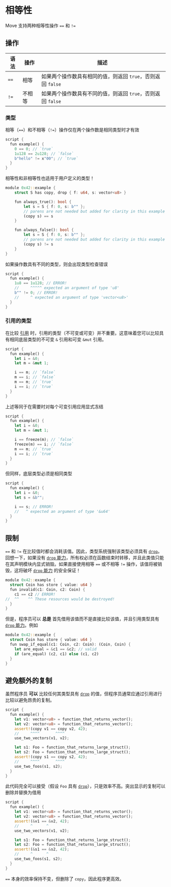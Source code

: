 # 相等性

Move 支持两种相等性操作 `==` 和 `!=`

## 操作

| 语法 | 操作   | 描述                                                        |
| ---- | ------ | ----------------------------------------------------------- |
| `==` | 相等   | 如果两个操作数具有相同的值，则返回 `true`，否则返回 `false` |
| `!=` | 不相等 | 如果两个操作数具有不同的值，则返回 `true`，否则返回 `false` |

### 类型

相等（`==`）和不相等（`!=`）操作仅在两个操作数是相同类型时才有效

```rust
script {
  fun example() {
    0 == 0; // `true`
    1u128 == 2u128; // `false`
    b"hello" != x"00"; // `true`
  }
}
```

相等性和非相等性也适用于用户定义的类型！

```rust
module 0x42::example {
    struct S has copy, drop { f: u64, s: vector<u8> }

    fun always_true(): bool {
        let s = S { f: 0, s: b"" };
        // parens are not needed but added for clarity in this example
        (copy s) == s
    }

    fun always_false(): bool {
        let s = S { f: 0, s: b"" };
        // parens are not needed but added for clarity in this example
        (copy s) != s
    }
}
```

如果操作数具有不同的类型，则会出现类型检查错误

```rust
script {
  fun example() {
    1u8 == 1u128; // ERROR!
    //     ^^^^^ expected an argument of type 'u8'
    b"" != 0; // ERROR!
    //     ^ expected an argument of type 'vector<u8>'
  }
}
```

### 引用的类型

在比较 [引用](https://aptos.dev/en/build/smart-contracts/book/references) 时，引用的类型（不可变或可变）并不重要。这意味着您可以比较具有相同底层类型的不可变 `&` 引用和可变 `&mut` 引用。

```rust
script {
  fun example() {
    let i = &0;
    let m = &mut 1;

    i == m; // `false`
    m == i; // `false`
    m == m; // `true`
    i == i; // `true`
  }
}
```

上述等同于在需要时对每个可变引用应用显式冻结

```rust
script {
  fun example() {
    let i = &0;
    let m = &mut 1;

    i == freeze(m); // `false`
    freeze(m) == i; // `false`
    m == m; // `true`
    i == i; // `true`
  }
}
```

但同样，底层类型必须是相同类型

```rust
script {
  fun example() {
    let i = &0;
    let s = &b"";

    i == s; // ERROR!
    //   ^ expected an argument of type '&u64'
  }
}
```

## 限制

`==` 和 `!=` 在比较值时都会消耗该值。因此，类型系统强制该类型必须具有 [`drop`](https://aptos.dev/en/build/smart-contracts/book/abilities)。回想一下，如果没有 [`drop` 能力](https://aptos.dev/en/build/smart-contracts/book/abilities)，所有权必须在函数结束时转移，并且此类值只能在其声明模块内显式销毁。如果直接使用相等 `==` 或不相等 `!=` 操作，该值将被销毁，这将破坏 [`drop` 能力](https://aptos.dev/en/build/smart-contracts/book/abilities) 的安全保证！

```rust
module 0x42::example {
  struct Coin has store { value: u64 }
  fun invalid(c1: Coin, c2: Coin) {
    c1 == c2 // ERROR!
//  ^^    ^^ These resources would be destroyed!
  }
}
```

但是，程序员可以 **总是** 首先借用该值而不是直接比较该值，并且引用类型具有 [`drop` 能力](https://aptos.dev/en/build/smart-contracts/book/abilities)。例如

```rust
module 0x42::example {
  struct Coin has store { value: u64 }
  fun swap_if_equal(c1: Coin, c2: Coin): (Coin, Coin) {
    let are_equal = &c1 == &c2; // valid
    if (are_equal) (c2, c1) else (c1, c2)
  }
}
```

## 避免额外的复制

虽然程序员 **可以** 比较任何其类型具有 [`drop`](https://aptos.dev/en/build/smart-contracts/book/abilities) 的值，但程序员通常应通过引用进行比较以避免昂贵的复制。

```rust
script {
  fun example() {
    let v1: vector<u8> = function_that_returns_vector();
    let v2: vector<u8> = function_that_returns_vector();
    assert!(copy v1 == copy v2, 42);
    //     ^^^^       ^^^^
    use_two_vectors(v1, v2);

    let s1: Foo = function_that_returns_large_struct();
    let s2: Foo = function_that_returns_large_struct();
    assert!(copy s1 == copy s2, 42);
    //     ^^^^       ^^^^
    use_two_foos(s1, s2);
  }
}
```

此代码完全可以接受（假设 `Foo` 具有 [`drop`](https://aptos.dev/en/build/smart-contracts/book/abilities)），只是效率不高。突出显示的复制可以删除并替换为借用

```rust
script {
  fun example() {
    let v1: vector<u8> = function_that_returns_vector();
    let v2: vector<u8> = function_that_returns_vector();
    assert!(&v1 == &v2, 42);
    //     ^      ^
    use_two_vectors(v1, v2);

    let s1: Foo = function_that_returns_large_struct();
    let s2: Foo = function_that_returns_large_struct();
    assert!(&s1 == &s2, 42);
    //     ^      ^
    use_two_foos(s1, s2);
  }
}
```

`==` 本身的效率保持不变，但删除了 `copy`，因此程序更高效。
